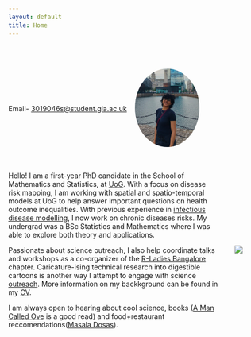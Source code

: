 ```yaml
---
layout: default
title: Home
---
```


<div style="display: flex; align-items: center; gap: 2rem; flex-wrap: wrap-reverse; margin-bottom: 2rem;">

<div style="flex: 1; min-width: 250px;">


Hello! I am a first-year PhD candidate in the School of Mathematics and Statistics, at [UoG](https://www.gla.ac.uk/schools/mathematicsstatistics/). With a focus on disease risk mapping, I am working with spatial and spatio-temporal models at UoG to help answer important questions on health outcome inequalities. With previous experience in [infectious disease modelling](https://sites.google.com/math.iith.ac.in/sayanteejana/team-members), I now work on chronic diseases risks. My undergrad was a BSc Statistics and Mathematics where I was able to explore both theory and applications.

Passionate about science outreach, I also help coordinate talks and workshops as a co-organizer of the [R-Ladies Bangalore](https://www.meetup.com/rladies-bangalore/?msockid=249ea3195d2e6f811d22b60a5c546e13) chapter. Caricature-ising technical research into digestible cartoons is another way I attempt to engage with science [outreach](\_pages\portfolio.html). More information on my backkground can be found in my [CV](\files\Meyvizhi_CV.pdf).

I am always open to hearing about cool science, books ([A Man Called Ove](https://www.goodreads.com/book/show/18774964-a-man-called-ove) is a good read) and food+restaurant reccomendations([Masala Dosas](https://centraltiffinroom.com/)).
</div>

<div>
  <img src="/bgpic.jpg" class="round-pic" style="width: 150px;">
</div>

------


<div style="display: flex; align-items: center; justify-content: space-between; margin-top: 3rem; gap: 1rem; flex-wrap: wrap-reverse;">

<div style="flex: 1; min-width: 200px;">

Email- 3019046s@student.gla.ac.uk 

</div>

<div style="flex-shrink: 0;">

<img src="/mey.jpg" alt="Profile picture" width="130" style="border-radius: 50%;">


</div>

</div>

